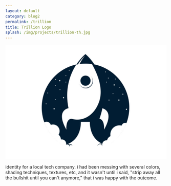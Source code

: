 ```yaml
---
layout: default
category: blog2
permalink: /trillion
title: Trillion Logo
splash: /img/projects/trillion-th.jpg
---
```


![trillion](../img/projects/trillion.jpg)

identity for a local tech company. i had been messing with several colors, shading techniques, textures, etc, and it wasn't until i said, "strip away all the bullshit until you can't anymore," that i was happy with the outcome.